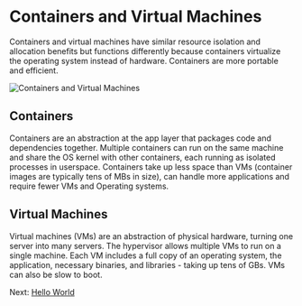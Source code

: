 # Containers and Virtual Machines

Containers and virtual machines have similar resource isolation and allocation benefits but functions differently because containers virtualize the operating system instead of hardware. Containers are more portable and efficient.

![Containers and Virtual Machines](https://raw.githubusercontent.com/timshingyu/docker-guide/master/images/containers-and-virtual-machines.png)

## Containers

Containers are an abstraction at the app layer that packages code and dependencies together. Multiple containers can run on the same machine and share the OS kernel with other containers, each running as isolated processes in userspace. Containers take up less space than VMs (container images are typically tens of MBs in size), can handle more applications and require fewer VMs and Operating systems.

## Virtual Machines

Virtual machines (VMs) are an abstraction of physical hardware, turning one server into many servers. The hypervisor allows multiple VMs to run on a single machine. Each VM includes a full copy of an operating system, the application, necessary binaries, and libraries - taking up tens of GBs. VMs can also be slow to boot.

Next: [Hello World](04-hello-world.md)